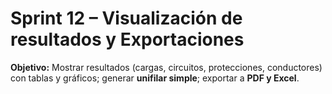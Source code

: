 # Sprint 12 – Visualización de resultados y Exportaciones

**Objetivo:** Mostrar resultados (cargas, circuitos, protecciones, conductores) con tablas y gráficos; generar **unifilar simple**; exportar a **PDF y Excel**.

